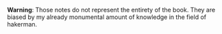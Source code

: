 __Warning__: Those notes do not represent the entirety of the book. They are biased by my already monumental amount of knowledge in the field of hakerman.
